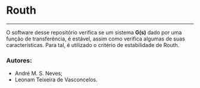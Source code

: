 # Routh
---
O software desse repositório verifica se um sistema **G(s)** dado por uma função de transferência, é estável, assim como verifica algumas de suas características. Para tal, é utilizado o critério de estabilidade de Routh.

### Autores:

* André M. S. Neves;
* Leonam Teixeira de Vasconcelos.
